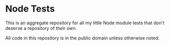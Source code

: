 # Node Tests

This is an aggregate repository for all my little Node module tests that don't deserve a repository of their own.

All code in this repository is in the public domain unless otherwise noted.